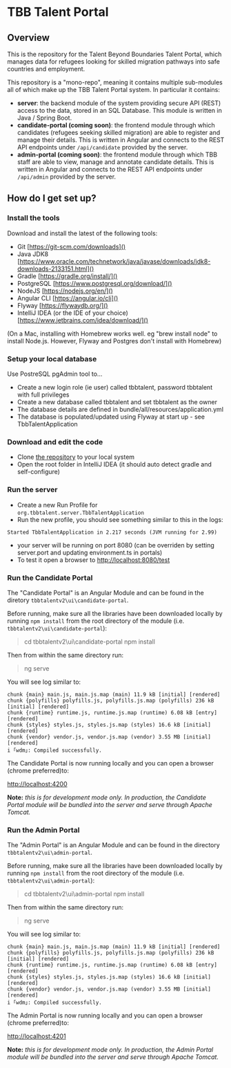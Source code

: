# TBB Talent Portal #

## Overview ##

This is the repository for the Talent Beyond Boundaries Talent Portal, which manages data 
for refugees looking for skilled migration pathways into safe countries and employment. 
 
This repository is a "mono-repo", meaning it contains multiple sub-modules all of which 
make up the TBB Talent Portal system. In particular it contains: 

- **server**: the backend module of the system providing secure API (REST) access to the 
data, stored in an SQL Database. This module is written in Java / Spring Boot.
- **candidate-portal (coming soon)**: the frontend module through which candidates (refugees seeking skilled 
migration) are able to register and manage their details. This is written in Angular and connects 
to the REST API endpoints under `/api/candidate` provided by the server. 
- **admin-portal (coming soon)**: the frontend module through which TBB staff are able to view, manage and annotate 
candidate details. This is written in Angular and connects to the REST API endpoints under 
`/api/admin` provided by the server.
     
## How do I get set up? ##

### Install the tools ###

Download and install the latest of the following tools: 

- Git [https://git-scm.com/downloads]()
- Java JDK8 [https://www.oracle.com/technetwork/java/javase/downloads/jdk8-downloads-2133151.html]()
- Gradle [https://gradle.org/install/]()
- PostgreSQL [https://www.postgresql.org/download/]()
- NodeJS [https://nodejs.org/en/]()
- Angular CLI [https://angular.io/cli]()
- Flyway [https://flywaydb.org/]()
- IntelliJ IDEA (or the IDE of your choice) [https://www.jetbrains.com/idea/download/]()

(On a Mac, installing with Homebrew works well. eg "brew install node" to install Node.js. 
However, Flyway and Postgres don't install with Homebrew)

### Setup your local database ###

Use PostreSQL pgAdmin tool to...

- Create a new login role (ie user) called tbbtalent, password tbbtalent with 
full privileges
- Create a new database called tbbtalent and set tbbtalent as the owner
- The database details are defined in bundle/all/resources/application.yml
- The database is populated/updated using Flyway at start up - see TbbTalentApplication

### Download and edit the code ###

- Clone [the repository](https://bitbucket.org/johncameron/tbbtalentv2/src/master/) to your local system
- Open the root folder in IntelliJ IDEA (it should auto detect gradle and self-configure)

### Run the server ###

- Create a new Run Profile for `org.tbbtalent.server.TbbTalentApplication`
- Run the new profile, you should see something similar to this in the logs: 
```
Started TbbTalentApplication in 2.217 seconds (JVM running for 2.99)
```
- your server will be running on port 8080 
(can be overriden by setting server.port and updating environment.ts in portals)
- To test it open a browser to [http://localhost:8080/test]()


### Run the Candidate Portal ###

The "Candidate Portal" is an Angular Module and can be found in the diretory `tbbtalentv2\ui\candidate-portal`.

Before running, make sure all the libraries have been downloaded locally by running `npm install` from the root 
directory of the module (i.e. `tbbtalentv2\ui\candidate-portal`):

> cd tbbtalentv2\ui\candidate-portal
> npm install 

Then from within the same directory run: 

> ng serve

You will see log similar to: 

```
chunk {main} main.js, main.js.map (main) 11.9 kB [initial] [rendered]
chunk {polyfills} polyfills.js, polyfills.js.map (polyfills) 236 kB [initial] [rendered]
chunk {runtime} runtime.js, runtime.js.map (runtime) 6.08 kB [entry] [rendered]
chunk {styles} styles.js, styles.js.map (styles) 16.6 kB [initial] [rendered]
chunk {vendor} vendor.js, vendor.js.map (vendor) 3.55 MB [initial] [rendered]
i ｢wdm｣: Compiled successfully.
```

The Candidate Portal is now running locally and you can open a browser (chrome preferred)to: 

[http://localhost:4200]()


__Note:__ _this is for development mode only. In production, the Candidate Portal module will be bundled 
into the server and serve through Apache Tomcat._  


### Run the Admin Portal ###


The "Admin Portal" is an Angular Module and can be found in the directory `tbbtalentv2\ui\admin-portal`.

Before running, make sure all the libraries have been downloaded locally by running `npm install` from the root 
directory of the module (i.e. `tbbtalentv2\ui\admin-portal`):

> cd tbbtalentv2\ui\admin-portal
> npm install 

Then from within the same directory run: 

> ng serve

You will see log similar to: 

```
chunk {main} main.js, main.js.map (main) 11.9 kB [initial] [rendered]
chunk {polyfills} polyfills.js, polyfills.js.map (polyfills) 236 kB [initial] [rendered]
chunk {runtime} runtime.js, runtime.js.map (runtime) 6.08 kB [entry] [rendered]
chunk {styles} styles.js, styles.js.map (styles) 16.6 kB [initial] [rendered]
chunk {vendor} vendor.js, vendor.js.map (vendor) 3.55 MB [initial] [rendered]
i ｢wdm｣: Compiled successfully.
```

The Admin Portal is now running locally and you can open a browser (chrome preferred)to: 

[http://localhost:4201]()


__Note:__ _this is for development mode only. In production, the Admin Portal module will be bundled 
into the server and serve through Apache Tomcat._ 

